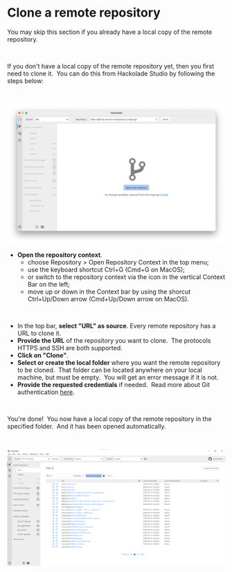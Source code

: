 # Clone a remote repository

You may skip this section if you already have a local copy of the remote repository.

&nbsp;

If you don't have a local copy of the remote repository yet, then you first need to clone it.&nbsp; You can do this from Hackolade Studio by following the steps below:

&nbsp;

![Image](<lib/Workgroup%20clone.png>)

* **Open the repository context**.
  * choose Repository \> Open Repository Context in the top menu;
  * use the keyboard shortcut Ctrl+G (Cmd+G on MacOS);
  * or switch to the repository context via the icon in the vertical Context Bar on the left;
  * move up or down in the Context bar by using the shorcut Ctrl+Up/Down arrow (Cmd+Up/Down arrow on MacOS).

&nbsp;

* In the top bar, **select "URL" as source**. Every remote repository has a URL to clone it.
* **Provide the URL** of the repository you want to clone.&nbsp; The protocols HTTPS and SSH are both supported.
* **Click on "Clone"**.
* **Select or create the local folder** where you want the remote repository to be cloned.&nbsp; That folder can be located anywhere on your local machine, but must be empty.&nbsp; You will get an error message if it is not.
* **Provide the requested credentials** if needed.&nbsp; Read more about Git authentication [here](<Authentication.md>).

&nbsp;

You're done\!&nbsp; You now have a local copy of the remote repository in the specified folder.&nbsp; And it has been opened automatically.

&nbsp;

![Workgroup explore files](<lib/Workgroup%20explore%20files.png>)

